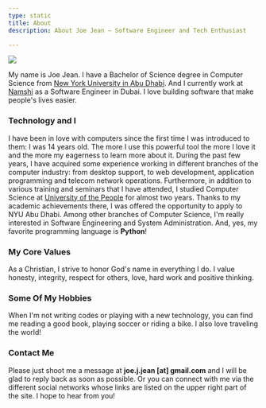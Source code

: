 ```yaml
---
type: static
title: About
description: About Joe Jean — Software Engineer and Tech Enthusiast

---
```

<img src ="/images/joejean.jpg" class="img-responsive img-rounded" />

My name is Joe Jean. I have a Bachelor of Science degree in Computer Science from [New York University in Abu Dhabi](http://www.nyuad.nyu.edu). And I currently work at [Namshi](https://namshi.com) as a Software Engineer in Dubai. I love building software that make people's lives easier.

### Technology and I

I have been in love with computers since the first time I was introduced to them: I was 14 years old. The more I use this powerful tool the more I love it 
and the more my eagerness to learn more about it. During the past few years, I have acquired some experience working in different branches of the computer industry:
from desktop support, to web development, application programming and telecom network operations. Furthermore, in addition to various training and seminars 
that I have attended, I studied Computer Science at [University of the People](http://www.uopeople.org) for almost two years. Thanks
to my academic achievements there, I was offered the opportunity to apply to NYU Abu Dhabi.
Among other branches of Computer Science, I'm really interested in Software Engineering and System Administration. And, yes, my favorite programming language is
**Python**!


### My Core Values
As a Christian, I strive to honor God's name in everything I do. I value honesty, integrity, respect for others, love, hard work and positive thinking. 


### Some Of My Hobbies
When I'm not writing codes or playing with a new technology, you can find me reading a good book, playing soccer or riding a bike. I also love traveling the world!


### Contact Me 
Please just shoot me a message at **joe.j.jean [at] gmail.com** and I will be glad to reply back as soon as possible. Or you can connect with me via the different social networks 
whose links are listed on the upper right part of the site. I hope to hear from you!